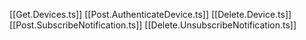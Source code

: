 [[Get.Devices.ts]]
[[Post.AuthenticateDevice.ts]]
[[Delete.Device.ts]]
[[Post.SubscribeNotification.ts]]
[[Delete.UnsubscribeNotification.ts]]
